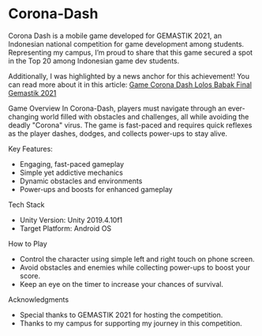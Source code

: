 # Corona-Dash

Corona Dash is a mobile game developed for GEMASTIK 2021, an Indonesian national competition for game development among students. Representing my campus, I’m proud to share that this game secured a spot in the Top 20 among Indonesian game dev students.

Additionally, I was highlighted by a news anchor for this achievement! You can read more about it in this article:
[Game Corona Dash Lolos Babak Final Gemastik 2021](https://www.tribunnews.com/techno/2021/10/08/game-corona-dash-lolos-babak-final-ajang-gemastik-2021)


Game Overview
In Corona-Dash, players must navigate through an ever-changing world filled with obstacles and challenges, all while avoiding the deadly "Corona" virus. The game is fast-paced and requires quick reflexes as the player dashes, dodges, and collects power-ups to stay alive.

Key Features:
- Engaging, fast-paced gameplay
- Simple yet addictive mechanics
- Dynamic obstacles and environments
- Power-ups and boosts for enhanced gameplay

Tech Stack
- Unity Version: Unity 2019.4.10f1
- Target Platform: Android OS

How to Play
- Control the character using simple left and right touch on phone screen.
- Avoid obstacles and enemies while collecting power-ups to boost your score.
- Keep an eye on the timer to increase your chances of survival.

Acknowledgments
- Special thanks to GEMASTIK 2021 for hosting the competition.
- Thanks to my campus for supporting my journey in this competition.
